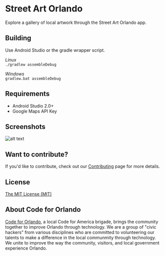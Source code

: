 # Street Art Orlando
Explore a gallery of local artwork through the Street Art Orlando app.

## Building
Use Android Studio or the gradle wrapper script.

*Linux*  
`./gradlew assembleDebug`

*Windows*  
`gradlew.bat assembleDebug`

## Requirements
- Android Studio 2.0+
- Google Maps API Key

## Screenshots
![alt text](http://i.imgur.com/x7maKM5.png "Main Activity")

## Want to contribute?
If you'd like to contribute, check out our [Contributing](CONTRIBUTING.md) page for more details.

## License
[The MIT License (MIT)](LICENSE.md)

## About Code for Orlando
[Code for Orlando](http://www.codefororlando.com/), a local Code for America brigade, brings the community together to improve Orlando through technology.  We are a group of "civic hackers" from various disciplines who are committed to volunteering our talents to make a difference in the local communmity through technology.  We unite to improve the way the community, visitors, and local government experience Orlando.
